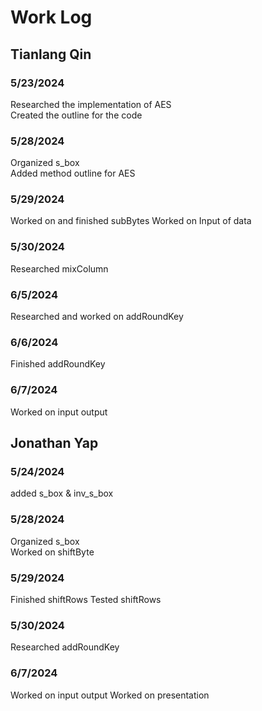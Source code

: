 # Work Log

## Tianlang Qin

### 5/23/2024
Researched the implementation of AES \
Created the outline for the code

### 5/28/2024
Organized s_box \
Added method outline for AES

### 5/29/2024
Worked on and finished subBytes
Worked on Input of data

### 5/30/2024
Researched mixColumn

### 6/5/2024
Researched and worked on addRoundKey

### 6/6/2024
Finished addRoundKey

### 6/7/2024
Worked on input output

## Jonathan Yap

### 5/24/2024
added s_box & inv_s_box 

### 5/28/2024
Organized s_box \
Worked on shiftByte

### 5/29/2024
Finished shiftRows
Tested shiftRows

### 5/30/2024
Researched addRoundKey

### 6/7/2024
Worked on input output
Worked on presentation
